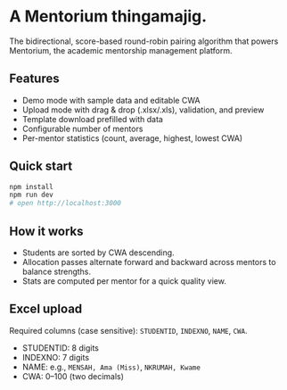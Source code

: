 A Mentorium thingamajig.
===========================
The bidirectional, score-based round-robin pairing algorithm that powers Mentorium, the academic mentorship management platform.


Features
--------
- Demo mode with sample data and editable CWA
- Upload mode with drag & drop (.xlsx/.xls), validation, and preview
- Template download prefilled with data
- Configurable number of mentors
- Per-mentor statistics (count, average, highest, lowest CWA)

Quick start
-----------
```bash
npm install
npm run dev
# open http://localhost:3000
```

How it works
------------
- Students are sorted by CWA descending.
- Allocation passes alternate forward and backward across mentors to balance strengths.
- Stats are computed per mentor for a quick quality view.

Excel upload
------------
Required columns (case sensitive): `STUDENTID`, `INDEXNO`, `NAME`, `CWA`.
- STUDENTID: 8 digits
- INDEXNO: 7 digits
- NAME: e.g., `MENSAH, Ama (Miss)`, `NKRUMAH, Kwame`
- CWA: 0–100 (two decimals)
